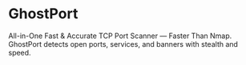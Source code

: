# GhostPort
All-in-One Fast &amp; Accurate TCP Port Scanner — Faster Than Nmap. GhostPort detects open ports, services, and banners with stealth and speed.
